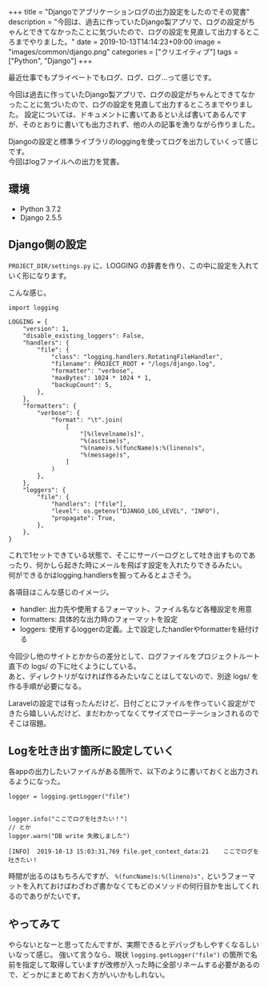+++
title = "Djangoでアプリケーションログの出力設定をしたのでその覚書"
description = "今回は、過去に作っていたDjango製アプリで、ログの設定がちゃんとできてなかったことに気づいたので、ログの設定を見直して出力するところまでやりました。"
date = 2019-10-13T14:14:23+09:00
image = "images/common/django.png"
categories = ["クリエイティブ"]
tags = ["Python", "Django"]
+++


最近仕事でもプライベートでもログ、ログ、ログ…って感じです。

今回は過去に作っていたDjango製アプリで、ログの設定がちゃんとできてなかったことに気づいたので、ログの設定を見直して出力するところまでやりました。
設定については、ドキュメントに書いてあるといえば書いてあるんですが、そのとおりに書いても出力されず、他の人の記事を漁りながら作りました。

Djangoの設定と標準ライブラリのloggingを使ってログを出力していくって感じです。  
今回はlogファイルへの出力を覚書。

## 環境

* Python 3.7.2
* Django 2.5.5

## Django側の設定

``PROJECT_DIR/settings.py`` に、LOGGING の辞書を作り、この中に設定を入れていく形になります。

こんな感じ。

```
import logging

LOGGING = {
    "version": 1,
    "disable_existing_loggers": False,
    "handlers": {
        "file": {
            "class": "logging.handlers.RotatingFileHandler",
            "filename": PROJECT_ROOT + "/logs/django.log",
            "formatter": "verbose",
            "maxBytes": 1024 * 1024 * 1,
            "backupCount": 5,
        },
    },
    "formatters": {
        "verbose": {
            "format": "\t".join(
                [
                    "[%(levelname)s]",
                    "%(asctime)s",
                    "%(name)s.%(funcName)s:%(lineno)s",
                    "%(message)s",
                ]
            )
        },
    },
    "loggers": {
        "file": {
            "handlers": ["file"],
            "level": os.getenv("DJANGO_LOG_LEVEL", "INFO"),
            "propagate": True,
        },
    },
}
```

これで1セットできている状態で、そこにサーバーログとして吐き出すものであったり、何かしら起きた時にメールを飛ばす設定を入れたりできるみたい。  
何ができるかはlogging.handlersを掘ってみるとよさそう。

各項目はこんな感じのイメージ。

* handler: 出力先や使用するフォーマット、ファイル名など各種設定を用意
* formatters: 具体的な出力時のフォーマットを設定
* loggers: 使用するloggerの定義。上で設定したhandlerやformatterを紐付ける

今回少し他のサイトとかからの差分として、ログファイルをプロジェクトルート直下の logs/ の下に吐くようにしている。  
あと、ディレクトリがなければ作るみたいなことはしてないので、別途 logs/ を作る手順が必要になる。

Laravelの設定では有ったんだけど、日付ごとにファイルを作っていく設定ができたら嬉しいんだけど、まだわかってなくてサイズでローテーションされるのでそこは宿題。

## Logを吐き出す箇所に設定していく

各appの出力したいファイルがある箇所で、以下のように書いておくと出力されるようになった。

```
logger = logging.getLogger("file")


logger.info("ここでログを吐きたい！")
// とか
logger.warn("DB write 失敗しました")
```

```
[INFO]	2019-10-13 15:03:31,769	file.get_context_data:21	ここでログを吐きたい！
```

時間が出るのはもちろんですが、 ``%(funcName)s:%(lineno)s",`` というフォーマットを入れておけばわざわざ書かなくてもどのメソッドの何行目かを出してくれるのでありがたいです。


## やってみて
やらないとなーと思ってたんですが、実際できるとデバッグもしやすくなるしいいなって感じ。
強いて言うなら、現状 ``logging.getLogger("file")`` の箇所で名前を指定して取得していますが改修が入った時に全部リネームする必要があるので、どっかにまとめておく方がいいかもしれない。
